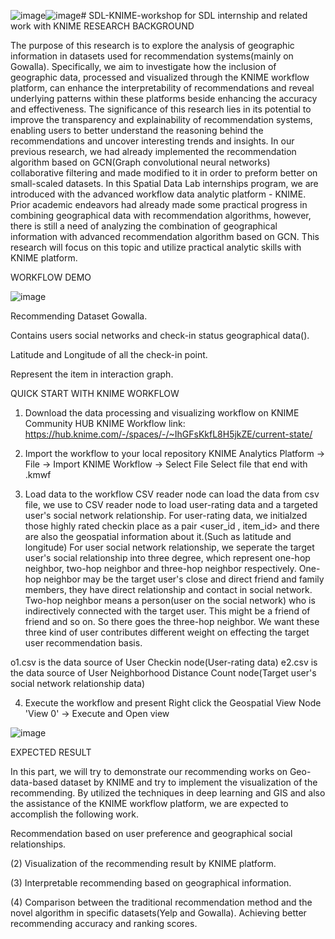 ![image](https://github.com/user-attachments/assets/57dae386-d03e-43d9-8826-de3294eddd37)![image](https://github.com/user-attachments/assets/e7b54ab4-c2a2-47b2-adfd-9d101b0f5c18)# SDL-KNIME-workshop
for SDL internship and related work with KNIME
RESEARCH BACKGROUND

The purpose of this research is to explore the analysis of geographic information in datasets used for recommendation systems(mainly on Gowalla). Specifically, we aim to investigate how the inclusion of geographic data,  processed and visualized through the KNIME workflow platform, can enhance the interpretability of recommendations and reveal underlying patterns within these platforms beside enhancing the accuracy and effectiveness. The significance of this research lies in its potential to improve the transparency and explainability of recommendation systems, enabling users to better understand the reasoning behind the recommendations and uncover interesting trends and insights.
In our previous research, we had already implemented the recommendation algorithm based on GCN(Graph convolutional neural networks) collaborative filtering and made modified to it in order to preform better on small-scaled datasets. In this Spatial Data Lab internships program, we are introduced with the advanced workflow data analytic platform - KNIME. Prior academic endeavors had already made some practical progress in combining geographical data with recommendation algorithms, however, there is still a need of analyzing the combination of geographical information with advanced recommendation algorithm based on GCN. This research will focus on this topic and utilize practical analytic skills with KNIME platform.

WORKFLOW DEMO

![image](https://github.com/user-attachments/assets/5b127652-d312-432e-aee8-a2b16bcb477b)

Recommending Dataset Gowalla.

Contains users social networks and check-in status geographical data().

Latitude and Longitude of all the check-in point.

Represent the item in interaction graph.

QUICK START WITH KNIME WORKFLOW

1. Download the data processing and visualizing workflow on KNIME Community HUB
KNIME Workflow link: https://hub.knime.com/-/spaces/-/~IhGFsKkfL8H5jkZE/current-state/
2. Import the workflow to your local repository
KNIME Analytics Platform -> File -> Import KNIME Workflow -> Select File
Select file that end with .kmwf

3.  Load data to the workflow
CSV reader node can load the data from csv file, we use to CSV reader node to load user-rating data and a targeted user's social network relationship.
For user-rating data, we initialzed those highly rated checkin place as a pair <user_id , item_id> and there are also the geospatial information about it.(Such as latitude and longitude)
For user social network relationship, we seperate the target user's social relationship into three degree, which represent one-hop neighbor, two-hop neighbor and three-hop neighbor respectively. One-hop neighbor may be the target user's close and direct friend and family members, they have direct relationship and contact in social network. Two-hop neighbor means a person(user on the social network) who is indirectively connected with the target user. This might be a friend of friend and so on. So there goes the three-hop neighbor. We want these three kind of user contributes different weight on effecting the target user recommendation basis.

o1.csv is the data source of User Checkin node(User-rating data)
e2.csv is the data source of User Neighborhood Distance Count node(Target user's social network relationship data)

4. Execute the workflow and present
Right click the Geospatial View Node 'View 0' -> Execute and Open view

![image](https://github.com/user-attachments/assets/2ffc0a80-0938-49ba-ac03-007105f7d4e1)

EXPECTED RESULT

In this part, we will try to demonstrate our recommending works on Geo-data-based dataset by KNIME and try to implement the visualization of the recommending. By utilized the techniques in deep learning and GIS and also the assistance of the KNIME workflow platform, we are expected to accomplish the following work.

Recommendation based on user preference and geographical social relationships.

(2) Visualization of the recommending result by KNIME platform.

(3) Interpretable recommending based on geographical information.

(4) Comparison between the traditional recommendation method and the novel algorithm in specific datasets(Yelp and Gowalla). Achieving better recommending accuracy and ranking scores.

